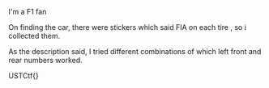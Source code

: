 I'm a F1 fan

On finding the car, there were stickers which said FIA<num> on each tire , so i collected them.

As the description said, I tried different combinations of which left front and rear numbers worked.

USTCtf{<leftfrontleftrear>} 
